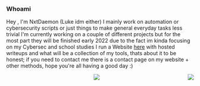 ### Whoami

Hey , I'm NxtDaemon (Luke idm either) I mainly work on automation or cybersecurity scripts or just things to make general everyday tasks less trivial
I'm currently working on a couple of different projects but for the most part they will be finished early 2022 due to the fact im kinda focusing on my Cybersec and school studies 
I run a Website [here](https://www.nxtdaemon.xyz) with hosted writeups and what will be a collection of my tools, thats about it to be honest; if you need to contact me there is a contact page on my website + other methods, hope you're all having a good day :)

<a href="https://github.com/anuraghazra/github-readme-stats">
  <p align="center" color=#c36587 background-color=#332e39">
  <img align="" src="https://github-readme-stats.vercel.app/api?username=nxtdaemon&count_private=true&show_icons=true&theme=dark" />
  <img align="right" src="https://github-readme-stats.vercel.app/api/top-langs/?username=NxtDaemon&count_private=true&show_icons=true&theme=dark&exclude_repo=DotFiles,Stanford-ML&langs_count=7" />
</a>


